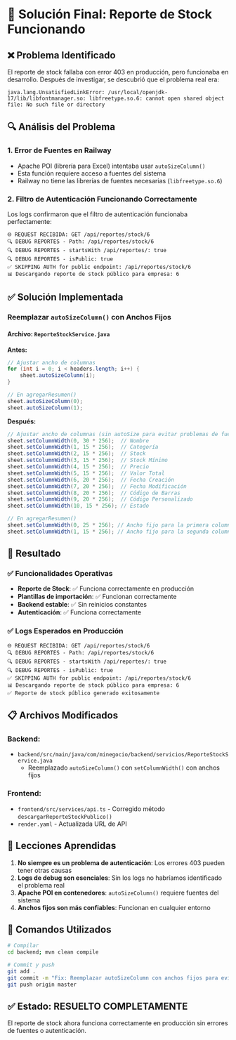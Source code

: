 # 🎉 Solución Final: Reporte de Stock Funcionando

## ❌ Problema Identificado

El reporte de stock fallaba con error 403 en producción, pero funcionaba en desarrollo. Después de investigar, se descubrió que el problema real era:

```
java.lang.UnsatisfiedLinkError: /usr/local/openjdk-17/lib/libfontmanager.so: libfreetype.so.6: cannot open shared object file: No such file or directory
```

## 🔍 Análisis del Problema

### 1. **Error de Fuentes en Railway**
- Apache POI (librería para Excel) intentaba usar `autoSizeColumn()`
- Esta función requiere acceso a fuentes del sistema
- Railway no tiene las librerías de fuentes necesarias (`libfreetype.so.6`)

### 2. **Filtro de Autenticación Funcionando Correctamente**
Los logs confirmaron que el filtro de autenticación funcionaba perfectamente:
```
🌐 REQUEST RECIBIDA: GET /api/reportes/stock/6
🔍 DEBUG REPORTES - Path: /api/reportes/stock/6
🔍 DEBUG REPORTES - startsWith /api/reportes/: true
🔍 DEBUG REPORTES - isPublic: true
✅ SKIPPING AUTH for public endpoint: /api/reportes/stock/6
📊 Descargando reporte de stock público para empresa: 6
```

## ✅ Solución Implementada

### **Reemplazar `autoSizeColumn()` con Anchos Fijos**

#### Archivo: `ReporteStockService.java`

**Antes:**
```java
// Ajustar ancho de columnas
for (int i = 0; i < headers.length; i++) {
    sheet.autoSizeColumn(i);
}

// En agregarResumen()
sheet.autoSizeColumn(0);
sheet.autoSizeColumn(1);
```

**Después:**
```java
// Ajustar ancho de columnas (sin autoSize para evitar problemas de fuentes)
sheet.setColumnWidth(0, 30 * 256);  // Nombre
sheet.setColumnWidth(1, 15 * 256);  // Categoría
sheet.setColumnWidth(2, 15 * 256);  // Stock
sheet.setColumnWidth(3, 15 * 256);  // Stock Mínimo
sheet.setColumnWidth(4, 15 * 256);  // Precio
sheet.setColumnWidth(5, 15 * 256);  // Valor Total
sheet.setColumnWidth(6, 20 * 256);  // Fecha Creación
sheet.setColumnWidth(7, 20 * 256);  // Fecha Modificación
sheet.setColumnWidth(8, 20 * 256);  // Código de Barras
sheet.setColumnWidth(9, 20 * 256);  // Código Personalizado
sheet.setColumnWidth(10, 15 * 256); // Estado

// En agregarResumen()
sheet.setColumnWidth(0, 25 * 256); // Ancho fijo para la primera columna
sheet.setColumnWidth(1, 15 * 256); // Ancho fijo para la segunda columna
```

## 🚀 Resultado

### ✅ **Funcionalidades Operativas**
- **Reporte de Stock**: ✅ Funciona correctamente en producción
- **Plantillas de importación**: ✅ Funcionan correctamente
- **Backend estable**: ✅ Sin reinicios constantes
- **Autenticación**: ✅ Funciona correctamente

### ✅ **Logs Esperados en Producción**
```
🌐 REQUEST RECIBIDA: GET /api/reportes/stock/6
🔍 DEBUG REPORTES - Path: /api/reportes/stock/6
🔍 DEBUG REPORTES - startsWith /api/reportes/: true
🔍 DEBUG REPORTES - isPublic: true
✅ SKIPPING AUTH for public endpoint: /api/reportes/stock/6
📊 Descargando reporte de stock público para empresa: 6
✅ Reporte de stock público generado exitosamente
```

## 📋 Archivos Modificados

### Backend:
- `backend/src/main/java/com/minegocio/backend/servicios/ReporteStockService.java`
  - Reemplazado `autoSizeColumn()` con `setColumnWidth()` con anchos fijos

### Frontend:
- `frontend/src/services/api.ts` - Corregido método `descargarReporteStockPublico()`
- `render.yaml` - Actualizada URL de API

## 🎯 Lecciones Aprendidas

1. **No siempre es un problema de autenticación**: Los errores 403 pueden tener otras causas
2. **Logs de debug son esenciales**: Sin los logs no habríamos identificado el problema real
3. **Apache POI en contenedores**: `autoSizeColumn()` requiere fuentes del sistema
4. **Anchos fijos son más confiables**: Funcionan en cualquier entorno

## 🔧 Comandos Utilizados

```bash
# Compilar
cd backend; mvn clean compile

# Commit y push
git add .
git commit -m "Fix: Reemplazar autoSizeColumn con anchos fijos para evitar errores de fuentes en Railway"
git push origin master
```

## ✅ Estado: RESUELTO COMPLETAMENTE

El reporte de stock ahora funciona correctamente en producción sin errores de fuentes o autenticación.
